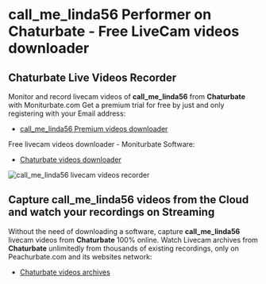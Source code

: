# call_me_linda56 Performer on Chaturbate - Free LiveCam videos downloader

## Chaturbate Live Videos Recorder

Monitor and record livecam videos of **call_me_linda56** from **Chaturbate** with Moniturbate.com
Get a premium trial for free by just and only registering with your Email address:
* [call_me_linda56 Premium videos downloader](https://moniturbate.com/request-demo-licence-key.html)

Free livecam videos downloader - Moniturbate Software:
* [Chaturbate videos downloader](https://moniturbate.com/moniturbate-download-software.html)

![call_me_linda56 livecam videos recorder](https://peachurnet.com/templates/moniturbate-software.png)


## Capture call_me_linda56 videos from the Cloud and watch your recordings on Streaming

Without the need of downloading a software, capture **call_me_linda56** livecam videos from **Chaturbate** 100% online.
Watch Livecam archives from **Chaturbate** unlimitedly from thousands of existing recordings, only on Peachurbate.com and its websites network:
* [Chaturbate videos archives](https://peachurnet.com/)